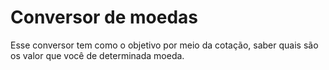 # Conversor de moedas

Esse conversor tem como o objetivo por meio da cotação, saber quais são os valor que você de determinada moeda.
